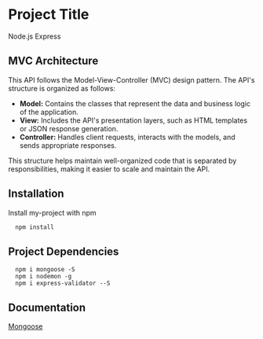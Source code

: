 
# Project Title

Node.js Express

## MVC Architecture

This API follows the Model-View-Controller (MVC) design pattern. The API's structure is organized as follows:

- **Model:** Contains the classes that represent the data and business logic of the application.
- **View:** Includes the API's presentation layers, such as HTML templates or JSON response generation.
- **Controller:** Handles client requests, interacts with the models, and sends appropriate responses.

This structure helps maintain well-organized code that is separated by responsibilities, making it easier to scale and maintain the API.

## Installation

Install my-project with npm

```bash
  npm install 
```
## Project Dependencies
```node
  npm i mongoose -S
  npm i nodemon -g
  npm i express-validator --S
```


## Documentation

[Mongoose](https://mongoosejs.com/docs/connections.html)